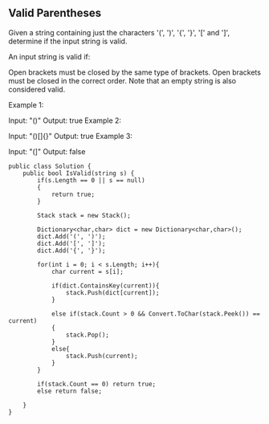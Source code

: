 ## Valid Parentheses

Given a string containing just the characters '(', ')', '{', '}', '[' and ']', determine if the input string is valid.

An input string is valid if:

Open brackets must be closed by the same type of brackets.
Open brackets must be closed in the correct order.
Note that an empty string is also considered valid.

Example 1:

Input: "()"
Output: true
Example 2:

Input: "()[]{}"
Output: true
Example 3:

Input: "(]"
Output: false

```
public class Solution {
    public bool IsValid(string s) {
        if(s.Length == 0 || s == null)
        {
            return true;
        }
        
        Stack stack = new Stack();
        
        Dictionary<char,char> dict = new Dictionary<char,char>();
        dict.Add('(', ')');
        dict.Add('[', ']');
        dict.Add('{', '}');
               
        for(int i = 0; i < s.Length; i++){
            char current = s[i];
            
            if(dict.ContainsKey(current)){
                stack.Push(dict[current]);
            }
            
            else if(stack.Count > 0 && Convert.ToChar(stack.Peek()) == current)
            {
                stack.Pop();
            }
            else{
                stack.Push(current);
            }
        }
        
        if(stack.Count == 0) return true;
        else return false;
        
    }
}
```
